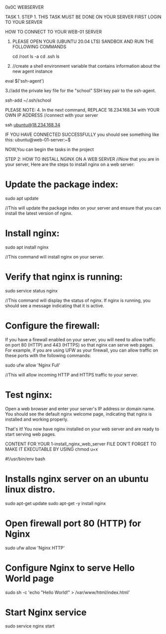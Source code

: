 0x0C WEBSERVER

TASK 1.
STEP 1. THIS TASK MUST BE DONE ON YOUR SERVER
FIRST LOGIN TO YOUR SERVER

HOW TO CONNECT TO YOUR WEB-01 SERVER
1. PLEASE OPEN YOUR (UBUNTU 20.04 LTS) SANDBOX AND RUN THE FOLLOWING COMMANDS

	cd /root
  	ls -a
	cd .ssh
	ls
	
2. //create a shell environment variable that contains information about the new agent instance
	
  eval $('ssh-agent')

3.//add the private key file for the "school" SSH key pair to the ssh-agent.	

  ssh-add ~/.ssh/school

PLEASE NOTE:
4. In the next command, REPLACE 18.234.168.34 with YOUR OWN IP ADDRESS 
//connect with your server

  ssh ubuntu@18.234.168.34

IF YOU HAVE CONNECTED SUCCESSFULLY you should see something like this:
ubuntu@web-01-server:~$

NOW,You can begin the tasks in the project
    
STEP 2: HOW TO INSTALL NGINX ON A WEB SERVER
//Now that you are in your server, Here are the steps to install nginx on a web server:

# Update the package index:
sudo apt update

//This will update the package index on your server and ensure that you can install the latest version of nginx.

# Install nginx:

sudo apt install nginx

//This command will install nginx on your server.

# Verify that nginx is running:

sudo service status nginx

//This command will display the status of nginx. If nginx is running,
you should see a message indicating that it is active.

# Configure the firewall:
If you have a firewall enabled on your server, you will need to allow traffic on port 80 (HTTP) and 443 (HTTPS) 
so that nginx can serve web pages. For example, if you are using UFW as your firewall, 
you can allow traffic on these ports with the following commands:

sudo ufw allow 'Nginx Full'

//This will allow incoming HTTP and HTTPS traffic to your server.

# Test nginx:
Open a web browser and enter your server's IP address or domain name.
You should see the default nginx welcome page, indicating that nginx is installed and working properly.

That's it! You now have nginx installed on your web server and are ready to start serving web pages.


CONTENT FOR YOUR 1-install_nginx_web_server FILE
DON'T FORGET TO MAKE IT EXECUTABLE BY USING chmod u+x

#!/usr/bin/env bash
# Installs nginx server on an ubuntu linux distro.

sudo apt-get update
sudo apt-get -y install nginx

# Open firewall port 80 (HTTP) for Nginx
sudo ufw allow 'Nginx HTTP'

# Configure Nginx to serve Hello World page
sudo sh -c 'echo "Hello World!" > /var/www/html/index.html'

# Start Nginx service
sudo service nginx start
